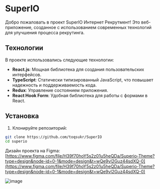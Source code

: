 # SuperIO

Добро пожаловать в проект SuperIO Интернет Рекрутмент! Это веб-приложение, созданное с использованием современных технологий для улучшения процесса рекрутинга.

## Технологии

В проекте использовались следующие технологии:

- **React.js**: Мощная библиотека для создания пользовательских интерфейсов.
- **TypeScript**: Статически типизированный JavaScript, что повышает надежность и поддерживаемость кода.
- **Redux**: Управление состоянием приложения.
- **React Hook Form**: Удобная библиотека для работы с формами в React.

## Установка

1. Клонируйте репозиторий:

```bash
git clone https://github.com/toqsukr/SuperIO
cd superio
```

Дизайн проекта на Figma: [https://www.figma.com/file/H39f70hoY5s2z01u5heQDa/Superio-Theme?type=design&node-id=0-1&mode=design&t=wQe9vl2Guz44sdXQ-0](https://www.figma.com/file/H39f70hoY5s2z01u5heQDa/Superio-Theme?type=design&node-id=0-1&mode=design&t=wQe9vl2Guz44sdXQ-0)

![image](https://github.com/toqsukr/SuperIO/assets/72607622/ec615ab1-c7a3-48b3-821f-b3bdeeff92f1)

